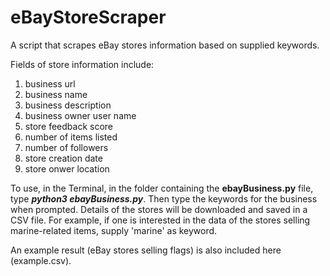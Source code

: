 # eBayStoreScraper
A script that scrapes eBay stores information based on supplied keywords.

Fields of store information include:
  <ol>
  <li>business url</li>
  <li>business name</li>
  <li>business description</li>
  <li>business owner user name</li>
  <li>store feedback score</li>
  <li>number of items listed</li>
  <li>number of followers</li>
  <li>store creation date</li>
  <li>store onwer location</li>
  </ol>
  
  To use, in the Terminal, in the folder containing the **ebayBusiness.py** file, type **<i>python3 ebayBusiness.py</i>**.
  Then type the keywords for the business when prompted. Details of the stores will be downloaded and saved in a CSV file.
  For example, if one is interested in the data of the stores selling marine-related items, supply 'marine' as keyword.
  
  An example result (eBay stores selling flags) is also included here (example.csv).
